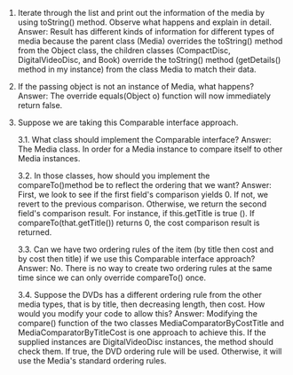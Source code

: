 
1. Iterate through the list and print out the information of the media by using toString() method. Observe
what happens and explain in detail. 
    Answer: Result has different kinds of information for different types of media because the parent class (Media) overrides the toString() method from the Object class, the children classes (CompactDisc, DigitalVideoDisc, and Book) override the toString() method (getDetails() method in my instance) from the class Media to match their data.


2. If the passing object is not an instance of Media, what happens?
    Answer: The override equals(Object o) function will now immediately return false.


3. Suppose we are taking this Comparable interface approach.

    3.1. What class should implement the Comparable interface?
        Answer: The Media class. In order for a Media instance to compare itself to other Media instances.


    3.2. In those classes, how should you implement the compareTo()method be to reflect the ordering that we want?
        Answer: First, we look to see if the first field's comparison yields 0. If not, we revert to the previous comparison. Otherwise, we return the second field's comparison result. For instance, if this.getTitle is true (). If compareTo(that.getTitle()) returns 0, the cost comparison result is returned.

    3.3. Can we have two ordering rules of the item (by title then cost and by cost then title) if we use this Comparable interface approach?
        Answer: No. There is no way to create two ordering rules at the same time since we can only override compareTo() once.

    3.4.  Suppose the DVDs has a different ordering rule from the other media types, that is by title, then decreasing length, then cost. How would you modify your code to allow this?
        Answer: Modifying the compare() function of the two classes MediaComparatorByCostTitle and MediaComparatorByTitleCost is one approach to achieve this. If the supplied instances are DigitalVideoDisc instances, the method should check them. If true, the DVD ordering rule will be used. Otherwise, it will use the Media's standard ordering rules.